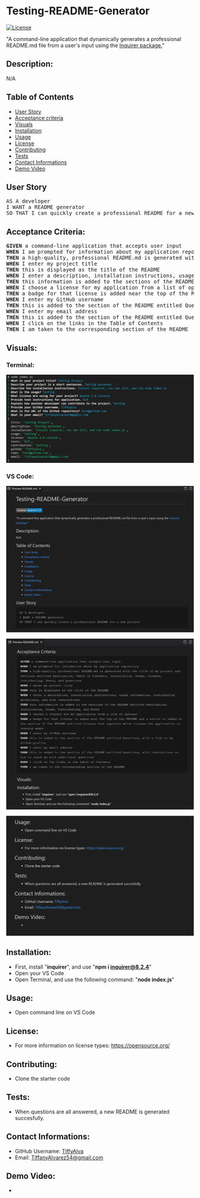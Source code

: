 # Testing-README-Generator

[![License](https://img.shields.io/badge/License-Apache_2.0-blue.svg)](https://opensource.org/licenses/Apache-2.0)

<p> "A command-line application that dynamically generates a professional README.md file from a user's input using the <a href= "https://www.npmjs.com/package/inquirer" rel="nofollow">Inquirer package.</a>"</p>

## Description:
N/A


## Table of Contents
  * [User Story](#user-story)
  * [Acceptance criteria](#acceptance-criteria)
  * [Visuals](#visuals)
  * [Installation](#installation)
  * [Usage](#usage) 
  * [License](#license)
  * [Contributing](#contributing)
  * [Tests](#tests)
  * [Contact Informations](#contact) 
  * [Demo Video](#demo-video) 


## User Story 
<pre>AS A developer
I WANT a README generator
SO THAT I can quickly create a professional README for a new project</pre>

## Acceptance Criteria: 
<pre><b>GIVEN</b> a command-line application that accepts user input
<b>WHEN</b> I am prompted for information about my application repository
<b>THEN</b> a high-quality, professional README.md is generated with the title of my project and sections entitled Description, Table of Contents, Installation, Usage, License, Contributing, Tests, and Questions
<b>WHEN</b> I enter my project title
<b>THEN</b> this is displayed as the title of the README
<b>WHEN</b> I enter a description, installation instructions, usage information, contribution guidelines, and test instructions
<b>THEN</b> this information is added to the sections of the README entitled Description, Installation, Usage, Contributing, and Tests
<b>WHEN</b> I choose a license for my application from a list of options
<b>THEN</b> a badge for that license is added near the top of the README and a notice is added to the section of the README entitled License that explains which license the application is covered under
<b>WHEN</b> I enter my GitHub username
<b>THEN</b> this is added to the section of the README entitled Questions, with a link to my GitHub profile
<b>WHEN</b> I enter my email address
<b>THEN</b> this is added to the section of the README entitled Questions, with instructions on how to reach me with additional questions
<b>WHEN</b> I click on the links in the Table of Contents
<b>THEN</b> I am taken to the corresponding section of the README</pre>

## Visuals:
### Terminal:
![](./images/result.md-testing-copy.jpg)

### VS Code:
![](./images/Testing-README-Generator1.jpg)

![](./images/Testing-README-Generator2.jpg)

![](./images/Testing-README-Generator3.jpg)




## Installation: 
- First, install "<b>inquirer</b>", and use  "<b>npm i inquirer@8.2.4</b>"
- Open your VS Code
- Open Terminal, and use the following command: "<b>node index.js</b>"

## Usage:
- Open command line on VS Code


## License:
- For more information on license types: https://opensource.org/

## Contributing:
- Clone the starter code 

## Tests:
- When questions are all answered, a new README is generated succesfully.

## Contact Informations:
* GitHub Username: <a href="https://github.com/TiffyAlva">TiffyAlva</a>
* Email: <a href="malito:TiffanyAlvarez54@gmail.com">TiffanyAlvarez54@gmail.com

## Demo Video: 
* 











